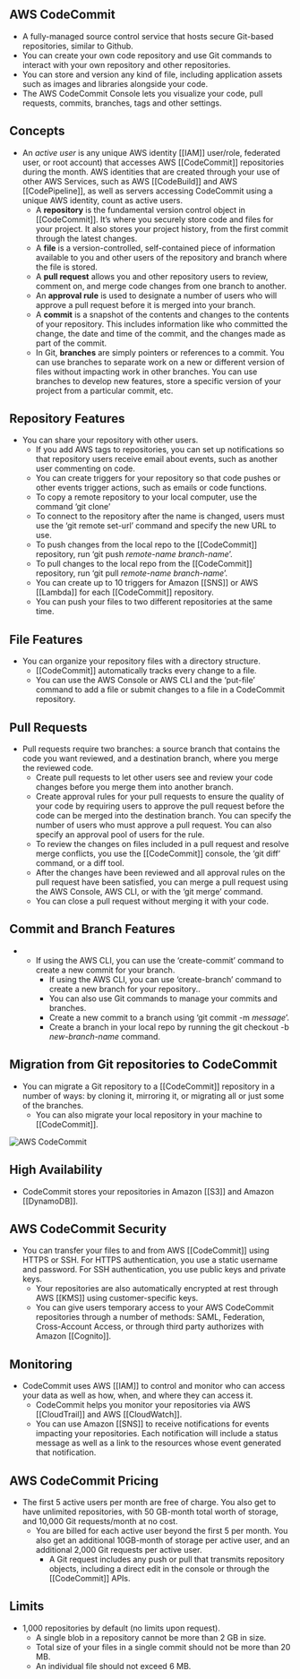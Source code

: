 ## AWS CodeCommit

- A fully-managed source control service that hosts secure Git-based repositories, similar to Github.
- You can create your own code repository and use Git commands to interact with your own repository and other repositories.
- You can store and version any kind of file, including application assets such as images and libraries alongside your code.
- The AWS CodeCommit Console lets you visualize your code, pull requests, commits, branches, tags and other settings.

## **Concepts**

- An _active user_ is any unique AWS identity [[IAM]] user/role, federated user, or root account) that accesses AWS [[CodeCommit]] repositories during the month. AWS identities that are created through your use of other AWS Services, such as AWS [[CodeBuild]] and AWS [[CodePipeline]], as well as servers accessing CodeCommit using a unique AWS identity, count as active users.
    - A **repository** is the fundamental version control object in [[CodeCommit]]. It’s where you securely store code and files for your project. It also stores your project history, from the first commit through the latest changes.
    - A **file** is a version-controlled, self-contained piece of information available to you and other users of the repository and branch where the file is stored.
    - A **pull request** allows you and other repository users to review, comment on, and merge code changes from one branch to another.
    - An **approval rule** is used to designate a number of users who will approve a pull request before it is merged into your branch.
    - A **commit** is a snapshot of the contents and changes to the contents of your repository. This includes information like who committed the change, the date and time of the commit, and the changes made as part of the commit.
    - In Git, **branches** are simply pointers or references to a commit. You can use branches to separate work on a new or different version of files without impacting work in other branches. You can use branches to develop new features, store a specific version of your project from a particular commit, etc.

## **Repository Features**

- You can share your repository with other users. 
    - If you add AWS tags to repositories, you can set up notifications so that repository users receive email about events, such as another user commenting on code. 
    - You can create triggers for your repository so that code pushes or other events trigger actions, such as emails or code functions.
    - To copy a remote repository to your local computer, use the command ‘git clone’
    - To connect to the repository after the name is changed, users must use the ‘git remote set-url’ command and specify the new URL to use.
    - To push changes from the local repo to the [[CodeCommit]] repository, run ‘git push _remote-name branch-name_’.
    - To pull changes to the local repo from the [[CodeCommit]] repository, run ‘git pull _remote-name branch-name_’.
    - You can create up to 10 triggers for Amazon [[SNS]] or AWS [[Lambda]] for each [[CodeCommit]] repository.
    - You can push your files to two different repositories at the same time.

## **File Features**

- You can organize your repository files with a directory structure.
    - [[CodeCommit]] automatically tracks every change to a file.
    - You can use the AWS Console or AWS CLI and the ‘put-file’ command to add a file or submit changes to a file in a CodeCommit repository.

## **Pull Requests**

- Pull requests require two branches: a source branch that contains the code you want reviewed, and a destination branch, where you merge the reviewed code.
    - Create pull requests to let other users see and review your code changes before you merge them into another branch.
    - Create approval rules for your pull requests to ensure the quality of your code by requiring users to approve the pull request before the code can be merged into the destination branch. You can specify the number of users who must approve a pull request. You can also specify an approval pool of users for the rule.
    - To review the changes on files included in a pull request and resolve merge conflicts, you use the [[CodeCommit]] console, the ‘git diff’ command, or a diff tool.
    - After the changes have been reviewed and all approval rules on the pull request have been satisfied, you can merge a pull request using the AWS Console, AWS CLI, or with the ‘git merge’ command.
    - You can close a pull request without merging it with your code.

## **Commit and Branch Features**

- - If using the AWS CLI, you can use the ‘create-commit’ command to create a new commit for your branch.
    - If using the AWS CLI, you can use ‘create-branch’ command to create a new branch for your repository..
    - You can also use Git commands to manage your commits and branches.
    - Create a new commit to a branch using ‘git commit -m _message_’.
    - Create a branch in your local repo by running the git checkout -b _new-branch-name_ command.

## **Migration from Git repositories to CodeCommit**

- You can migrate a Git repository to a [[CodeCommit]] repository in a number of ways: by cloning it, mirroring it, or migrating all or just some of the branches.
    - You can also migrate your local repository in your machine to [[CodeCommit]].

![AWS CodeCommit](https://td-mainsite-cdn.tutorialsdojo.com/wp-content/uploads/2020/01/AWS-CodeCommit1.jpg)

## **High Availability**

- CodeCommit stores your repositories in Amazon [[S3]] and Amazon [[DynamoDB]].

## **AWS CodeCommit** **Security**

- You can transfer your files to and from AWS [[CodeCommit]] using HTTPS or SSH. For HTTPS authentication, you use a static username and password. For SSH authentication, you use public keys and private keys.
    - Your repositories are also automatically encrypted at rest through AWS [[KMS]] using customer-specific keys.
    - You can give users temporary access to your AWS CodeCommit repositories through a number of methods: SAML, Federation, Cross-Account Access, or through third party authorizes with Amazon [[Cognito]].

## **Monitoring**

- CodeCommit uses AWS [[IAM]] to control and monitor who can access your data as well as how, when, and where they can access it. 
    - CodeCommit helps you monitor your repositories via AWS [[CloudTrail]] and AWS [[CloudWatch]].
    - You can use Amazon [[SNS]] to receive notifications for events impacting your repositories. Each notification will include a status message as well as a link to the resources whose event generated that notification.

## **AWS CodeCommit Pricing**

- The first 5 active users per month are free of charge. You also get to have unlimited repositories, with 50 GB-month total worth of storage, and 10,000 Git requests/month at no cost.
    - You are billed for each active user beyond the first 5 per month. You also get an additional 10GB-month of storage per active user, and an additional 2,000 Git requests per active user.
        - A Git request includes any push or pull that transmits repository objects, including a direct edit in the console or through the [[CodeCommit]] APIs.

## **Limits**

- 1,000 repositories by default (no limits upon request).
    - A single blob in a repository cannot be more than 2 GB in size.
    - Total size of your files in a single commit should not be more than 20 MB.
    - An individual file should not exceed 6 MB.